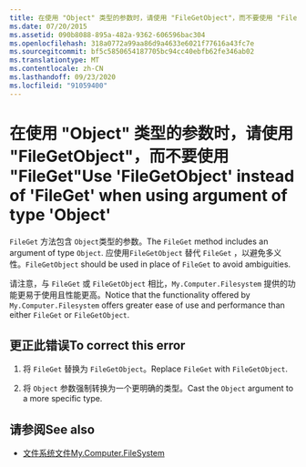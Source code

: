 ```yaml
---
title: 在使用 "Object" 类型的参数时，请使用 "FileGetObject"，而不要使用 "FileGet"
ms.date: 07/20/2015
ms.assetid: 090b8088-895a-482a-9362-606596bac304
ms.openlocfilehash: 318a0772a99aa86d9a4633e6021f77616a43fc7e
ms.sourcegitcommit: bf5c5850654187705bc94cc40ebfb62fe346ab02
ms.translationtype: MT
ms.contentlocale: zh-CN
ms.lasthandoff: 09/23/2020
ms.locfileid: "91059400"
---
```

# <a name="use-filegetobject-instead-of-fileget-when-using-argument-of-type-object"></a><span data-ttu-id="74016-102">在使用 "Object" 类型的参数时，请使用 "FileGetObject"，而不要使用 "FileGet"</span><span class="sxs-lookup"><span data-stu-id="74016-102">Use 'FileGetObject' instead of 'FileGet' when using argument of type 'Object'</span></span>

<span data-ttu-id="74016-103">`FileGet` 方法包含 `Object`类型的参数。</span><span class="sxs-lookup"><span data-stu-id="74016-103">The `FileGet` method includes an argument of type `Object`.</span></span> <span data-ttu-id="74016-104">应使用`FileGetObject` 替代 `FileGet` ，以避免多义性。</span><span class="sxs-lookup"><span data-stu-id="74016-104">`FileGetObject` should be used in place of `FileGet` to avoid ambiguities.</span></span>  
  
 <span data-ttu-id="74016-105">请注意，与 `FileGet` 或 `FileGetObject` 相比，`My.Computer.Filesystem` 提供的功能更易于使用且性能更高。</span><span class="sxs-lookup"><span data-stu-id="74016-105">Notice that the functionality offered by `My.Computer.Filesystem` offers greater ease of use and performance than either `FileGet` or `FileGetObject`.</span></span>  
  
## <a name="to-correct-this-error"></a><span data-ttu-id="74016-106">更正此错误</span><span class="sxs-lookup"><span data-stu-id="74016-106">To correct this error</span></span>  
  
1. <span data-ttu-id="74016-107">将 `FileGet` 替换为 `FileGetObject`。</span><span class="sxs-lookup"><span data-stu-id="74016-107">Replace `FileGet` with `FileGetObject`.</span></span>  
  
2. <span data-ttu-id="74016-108">将 `Object` 参数强制转换为一个更明确的类型。</span><span class="sxs-lookup"><span data-stu-id="74016-108">Cast the `Object` argument to a more specific type.</span></span>  
  
## <a name="see-also"></a><span data-ttu-id="74016-109">请参阅</span><span class="sxs-lookup"><span data-stu-id="74016-109">See also</span></span>

- [<span data-ttu-id="74016-110">文件系统文件</span><span class="sxs-lookup"><span data-stu-id="74016-110">My.Computer.FileSystem</span></span>](xref:Microsoft.VisualBasic.FileIO.FileSystem)
